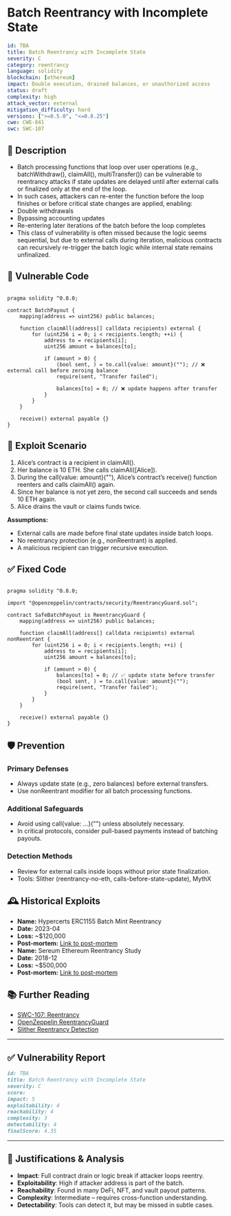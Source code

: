 # Batch Reentrancy with Incomplete State

```YAML
id: TBA
title: Batch Reentrancy with Incomplete State 
severity: C
category: reentrancy
language: solidity
blockchain: [ethereum]
impact: Double execution, drained balances, or unauthorized access
status: draft
complexity: high
attack_vector: external
mitigation_difficulty: hard
versions: [">=0.5.0", "<=0.8.25"]
cwe: CWE-841
swc: SWC-107
```

## 📝 Description

- Batch processing functions that loop over user operations (e.g., batchWithdraw(), claimAll(), multiTransfer()) can be vulnerable to reentrancy attacks if state updates are delayed until after external calls or finalized only at the end of the loop.
- In such cases, attackers can re-enter the function before the loop finishes or before critical state changes are applied, enabling:
- Double withdrawals
- Bypassing accounting updates
- Re-entering later iterations of the batch before the loop completes
- This class of vulnerability is often missed because the logic seems sequential, but due to external calls during iteration, malicious contracts can recursively re-trigger the batch logic while internal state remains unfinalized.

## 🚨 Vulnerable Code

```solidity

pragma solidity ^0.8.0;

contract BatchPayout {
    mapping(address => uint256) public balances;

    function claimAll(address[] calldata recipients) external {
        for (uint256 i = 0; i < recipients.length; ++i) {
            address to = recipients[i];
            uint256 amount = balances[to];

            if (amount > 0) {
                (bool sent, ) = to.call{value: amount}(""); // ❌ external call before zeroing balance
                require(sent, "Transfer failed");

                balances[to] = 0; // ❌ update happens after transfer
            }
        }
    }

    receive() external payable {}
}
```

## 🧪 Exploit Scenario

1. Alice’s contract is a recipient in claimAll().
2. Her balance is 10 ETH. She calls claimAll([Alice]).
3. During the call{value: amount}(""), Alice’s contract’s receive() function reenters and calls claimAll() again.
4. Since her balance is not yet zero, the second call succeeds and sends 10 ETH again.
5. Alice drains the vault or claims funds twice.

**Assumptions:**

- External calls are made before final state updates inside batch loops.
- No reentrancy protection (e.g., nonReentrant) is applied.
- A malicious recipient can trigger recursive execution.

## ✅ Fixed Code

```solidity

pragma solidity ^0.8.0;

import "@openzeppelin/contracts/security/ReentrancyGuard.sol";

contract SafeBatchPayout is ReentrancyGuard {
    mapping(address => uint256) public balances;

    function claimAll(address[] calldata recipients) external nonReentrant {
        for (uint256 i = 0; i < recipients.length; ++i) {
            address to = recipients[i];
            uint256 amount = balances[to];

            if (amount > 0) {
                balances[to] = 0; // ✅ update state before transfer
                (bool sent, ) = to.call{value: amount}("");
                require(sent, "Transfer failed");
            }
        }
    }

    receive() external payable {}
}
```

## 🛡️ Prevention

### Primary Defenses

- Always update state (e.g., zero balances) before external transfers.
- Use nonReentrant modifier for all batch processing functions.

### Additional Safeguards

- Avoid using call{value: ...}("") unless absolutely necessary.
- In critical protocols, consider pull-based payments instead of batching payouts.

### Detection Methods

- Review for external calls inside loops without prior state finalization.
- Tools: Slither (reentrancy-no-eth, calls-before-state-update), MythX

## 🕰️ Historical Exploits

- **Name:** Hypercerts ERC1155 Batch Mint Reentrancy 
- **Date:** 2023-04 
- **Loss:** ~$120,000  
- **Post-mortem:** [Link to post-mortem](https://www.cyfrin.io/blog/what-is-a-reentrancy-attack-solidity-smart-contracts) 
- **Name:** Sereum Ethereum Reentrancy Study 
- **Date:** 2018-12 
- **Loss:** ~$500,000 
- **Post-mortem:** [Link to post-mortem](https://arxiv.org/abs/1812.05934)
   
## 📚 Further Reading

- [SWC-107: Reentrancy](https://swcregistry.io/docs/SWC-107/)
- [OpenZeppelin ReentrancyGuard](https://docs.openzeppelin.com/contracts/4.x/api/security#ReentrancyGuard)
- [Slither Reentrancy Detection](https://github.com/crytic/slither/wiki/Detector-Documentation#reentrancy-vulnerabilities) 

---

## ✅ Vulnerability Report
```markdown
id: TBA
title: Batch Reentrancy with Incomplete State 
severity: C
score:
impact: 5  
exploitability: 4 
reachability: 4  
complexity: 3   
detectability: 4  
finalScore: 4.35
```

---

## 📄 Justifications & Analysis

- **Impact**: Full contract drain or logic break if attacker loops reentry.
- **Exploitability**: High if attacker address is part of the batch.
- **Reachability**: Found in many DeFi, NFT, and vault payout patterns.
- **Complexity**: Intermediate – requires cross-function understanding.
- **Detectability**: Tools can detect it, but may be missed in subtle cases.